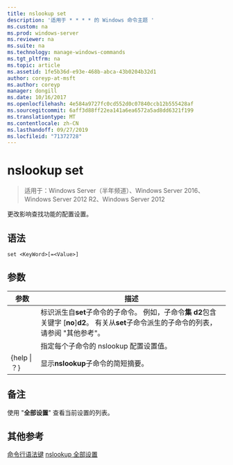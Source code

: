 ```yaml
---
title: nslookup set
description: '适用于 * * * * 的 Windows 命令主题 '
ms.custom: na
ms.prod: windows-server
ms.reviewer: na
ms.suite: na
ms.technology: manage-windows-commands
ms.tgt_pltfrm: na
ms.topic: article
ms.assetid: 1fe5b36d-e93e-468b-abca-43b0204b32d1
author: coreyp-at-msft
ms.author: coreyp
manager: dongill
ms.date: 10/16/2017
ms.openlocfilehash: 4e584a9727fc0cd552d0c07840ccb12b555428af
ms.sourcegitcommit: 6aff3d88ff22ea141a6ea6572a5ad8dd6321f199
ms.translationtype: MT
ms.contentlocale: zh-CN
ms.lasthandoff: 09/27/2019
ms.locfileid: "71372728"
---
```

# <a name="nslookup-set"></a>nslookup set

>适用于：Windows Server（半年频道）、Windows Server 2016、Windows Server 2012 R2、Windows Server 2012

更改影响查找功能的配置设置。
## <a name="syntax"></a>语法
```
set <KeyWord>[=<Value>]
```
## <a name="parameters"></a>参数

|    参数    |                                                                                                                    描述                                                                                                                    |
|-----------------|---------------------------------------------------------------------------------------------------------------------------------------------------------------------------------------------------------------------------------------------------|
|    <KeyWord>    | 标识派生自**set**子命令的子命令。 例如，子命令**集 d2**包含关键字 [**no**]**d2**。 有关从**set**子命令派生的子命令的列表，请参阅 "其他参考"。 |
|     <Value>     |                                                                                      指定每个子命令的 nslookup 配置设置值。                                                                                      |
| {help &#124; ？} |                                                                                               显示**nslookup**子命令的简短摘要。                                                                                               |

## <a name="remarks"></a>备注
使用 "**全部设置**" 查看当前设置的列表。
## <a name="additional-references"></a>其他参考
[命令行语法键](command-line-syntax-key.md)
[nslookup 全部设置](nslookup-set-all.md)
